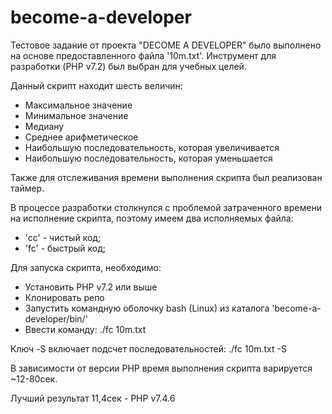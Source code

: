 # become-a-developer
Тестовое задание от проекта "DECOME A DEVELOPER" было выполнено на основе предоставленного файла '10m.txt'. Инструмент для разработки (PHP v7.2) был выбран для учебных целей.

Данный скрипт находит шесть величин:
 - Максимальное значение
 - Минимальное значение
 - Медиану
 - Среднее арифметическое
 - Наибольшую последовательность, которая увеличивается
 - Наибольшую последовательность, которая уменьшается

Также для отслеживания времени выполнения скрипта был реализован таймер.

В процессе разработки столкнулся с проблемой затраченного времени на исполнение скрипта, поэтому имеем два исполняемых файла:
 - 'cc' - чистый код;
 - 'fc' - быстрый код;

Для запуска скрипта, необходимо:
 - Установить PHP v7.2 или выше
 - Клонировать репо
 - Запустить командную оболочку bash (Linux) из каталога 'become-a-developer/bin/'
 - Ввести команду: ./fc 10m.txt

Ключ -S включает подсчет последовательностей: ./fc 10m.txt -S

В зависимости от версии PHP время выполнения скрипта варируется ~12-80сек.

Лучший результат 11,4сек - PHP v7.4.6
